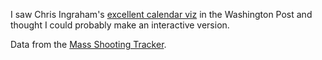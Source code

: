 I saw Chris Ingraham's [excellent calendar viz](http://www.washingtonpost.com/news/wonkblog/wp/2015/07/27/why-its-never-the-right-time-to-discuss-gun-violence/) in the Washington Post and thought I could probably make an interactive version.

Data from the [Mass Shooting Tracker](http://shootingtracker.com/wiki/Mass_Shootings_in_2015).





